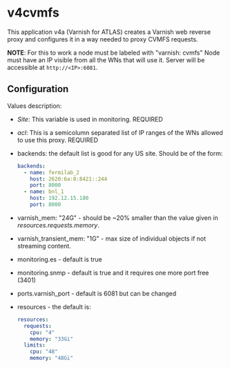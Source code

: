 # v4cvmfs

This application v4a (Varnish for ATLAS) creates a Varnish web reverse proxy and configures it in a way needed to proxy CVMFS requests.

**NOTE**:
For this to work a node must be labeled with "varnish: cvmfs"
Node must have an IP visible from all the WNs that will use it.
Server will be accessible at `http://<IP>:6081`.

## Configuration

Values description:

* _Site_:  This variable is used in monitoring. REQUIRED
* _acl_: This is a semicolumn separated list of IP ranges of the WNs allowed to use this proxy. REQUIRED
* backends: the default list is good for any US site. Should be of the form:

    ``` yaml
    backends:
      - name: fermilab_2
        host: 2620:6a:0:8421::244
        port: 8000
      - name: bnl_1
        host: 192.12.15.180
        port: 8000
    ```

* varnish_mem: "24G" - should be ~20% smaller than the value given in _resources.requests.memory_.
* varnish_transient_mem: "1G" - max size of individual objects if not streaming content.
* monitoring.es - default is true
* monitoring.snmp - default is true and it requires one more port free (3401)
* ports.varnish_port - default is 6081 but can be changed
* resources - the default is:

    ``` yaml
    resources:
      requests:
        cpu: "4"
        memory: "33Gi"
      limits:
        cpu: "48"
        memory: "48Gi"
    ```
